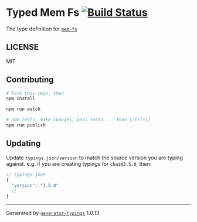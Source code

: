 # Typed Mem Fs  [![Build Status](https://travis-ci.org/types/mem-fs.svg?branch=master)](https://travis-ci.org/types/mem-fs)


The type definition for [`mem-fs`](https://github.com/sboudrias/mem-fs.git)

## LICENSE

MIT

## Contributing

```sh
# Fork this repo, then
npm install

npm run watch

# add tests, make changes, pass tests ... then [ctrl+c]
npm run publish
```

## Updating

Update `typings.json/version` to match the source version you are typing against.
e.g. if you are creating typings for `chai@3.5.0`, then:

```js
// typings.json
{
  "version": "3.5.0"
  // ...
}
```

----

Generated by [`generator-typings`](https://github.com/typings/generator-typings) 1.0.13
